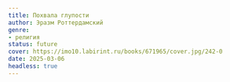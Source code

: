 ```yaml
---
title: Похвала глупости
author: Эразм Роттердамский
genre:
- религия
status: future
cover: https://imo10.labirint.ru/books/671965/cover.jpg/242-0
date: 2025-03-06
headless: true
---
```


